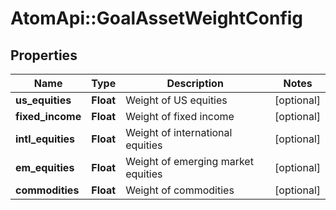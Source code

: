 # AtomApi::GoalAssetWeightConfig

## Properties
Name | Type | Description | Notes
------------ | ------------- | ------------- | -------------
**us_equities** | **Float** | Weight of US equities | [optional] 
**fixed_income** | **Float** | Weight of fixed income | [optional] 
**intl_equities** | **Float** | Weight of international equities | [optional] 
**em_equities** | **Float** | Weight of emerging market equities | [optional] 
**commodities** | **Float** | Weight of commodities | [optional] 


